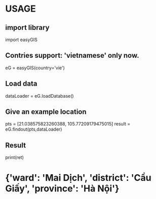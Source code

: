 # USAGE
## import library
import easyGIS
## Contries support: 'vietnamese' only now.
eG = easyGIS(country='vie')
## Load data
dataLoader = eG.loadDatabase()
## Give an example location
pts = [21.038575823260388, 105.77209179475015]
result = eG.findout(pts,dataLoader)
## Result
print(ret)
# {'ward': 'Mai Dịch', 'district': 'Cầu Giấy', 'province': 'Hà Nội'}